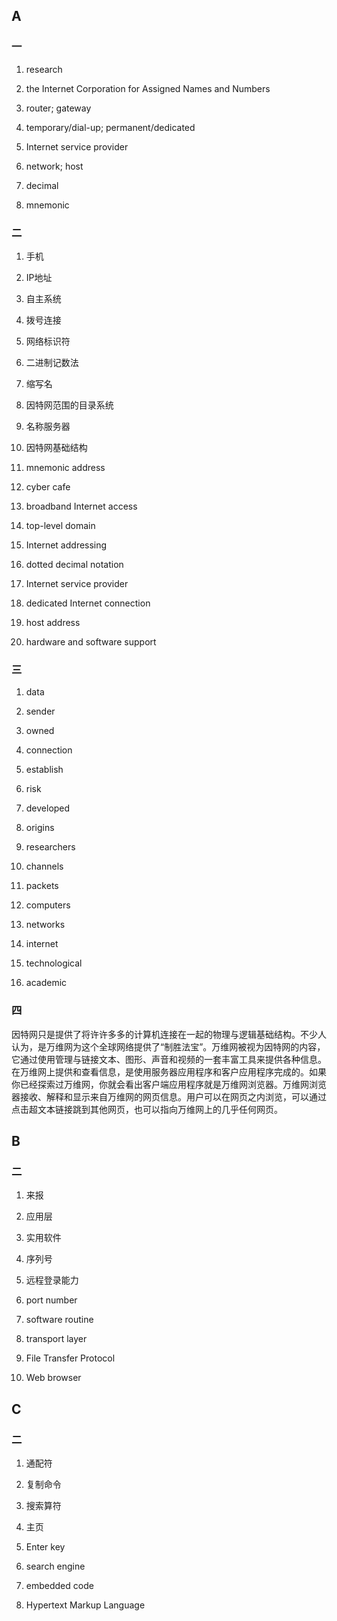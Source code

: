 ## A

### 一 

1.  research

2.  the Internet Corporation for Assigned Names and Numbers

3.  router; gateway

4.  temporary/dial-up; permanent/dedicated

5.  Internet service provider

6.  network; host

7.  decimal

8.  mnemonic

 

### 二



1.  手机

2.  IP地址

3.  自主系统

4.  拨号连接

5.  网络标识符

6.  二进制记数法

7.  缩写名

8.  因特网范围的目录系统

9.  名称服务器

10.  因特网基础结构

11.  mnemonic address

12.  cyber cafe

13.  broadband Internet access

14.  top-level domain

15.  Internet addressing

16.  dotted decimal notation

17.  Internet service provider 

18.  dedicated Internet connection

19.  host address

20.  hardware and software support



### 三



1.  data

2.  sender

3.  owned

4.  connection

5.  establish

6.  risk

7.  developed

8.  origins

9.  researchers

10.  channels

11.  packets

12.  computers

13.  networks

14.  internet

15.  technological 

16.  academic



 

### 四

因特网只是提供了将许许多多的计算机连接在一起的物理与逻辑基础结构。不少人认为，是万维网为这个全球网络提供了“制胜法宝”。万维网被视为因特网的内容，它通过使用管理与链接文本、图形、声音和视频的一套丰富工具来提供各种信息。在万维网上提供和查看信息，是使用服务器应用程序和客户应用程序完成的。如果你已经探索过万维网，你就会看出客户端应用程序就是万维网浏览器。万维网浏览器接收、解释和显示来自万维网的网页信息。用户可以在网页之内浏览，可以通过点击超文本链接跳到其他网页，也可以指向万维网上的几乎任何网页。

 

 

## B

### 二

1.  来报

2.  应用层

3.  实用软件 

4.  序列号

5.  远程登录能力

6.  port number

7.  software routine

8.  transport layer

9.  File Transfer Protocol

10.  Web browser



 

## C

### 二

1.  通配符

2.  复制命令

3.  搜索算符

4.  主页

5.  Enter key

6.  search engine

7.  embedded code

8.  Hypertext Markup Language

 